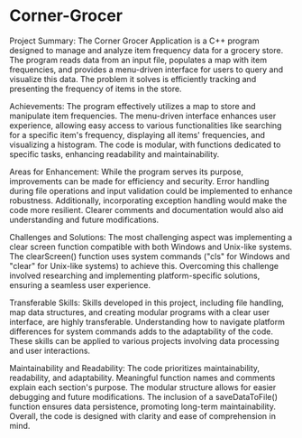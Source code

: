 # Corner-Grocer

Project Summary:
The Corner Grocer Application is a C++ program designed to manage and analyze item frequency data for a grocery store. The program reads data from an input file, populates a map with item frequencies, and provides a menu-driven interface for users to query and visualize this data. The problem it solves is efficiently tracking and presenting the frequency of items in the store.

Achievements:
The program effectively utilizes a map to store and manipulate item frequencies. The menu-driven interface enhances user experience, allowing easy access to various functionalities like searching for a specific item's frequency, displaying all items' frequencies, and visualizing a histogram. The code is modular, with functions dedicated to specific tasks, enhancing readability and maintainability.

Areas for Enhancement:
While the program serves its purpose, improvements can be made for efficiency and security. Error handling during file operations and input validation could be implemented to enhance robustness. Additionally, incorporating exception handling would make the code more resilient. Clearer comments and documentation would also aid understanding and future modifications.

Challenges and Solutions:
The most challenging aspect was implementing a clear screen function compatible with both Windows and Unix-like systems. The clearScreen() function uses system commands ("cls" for Windows and "clear" for Unix-like systems) to achieve this. Overcoming this challenge involved researching and implementing platform-specific solutions, ensuring a seamless user experience.

Transferable Skills:
Skills developed in this project, including file handling, map data structures, and creating modular programs with a clear user interface, are highly transferable. Understanding how to navigate platform differences for system commands adds to the adaptability of the code. These skills can be applied to various projects involving data processing and user interactions.

Maintainability and Readability:
The code prioritizes maintainability, readability, and adaptability. Meaningful function names and comments explain each section's purpose. The modular structure allows for easier debugging and future modifications. The inclusion of a saveDataToFile() function ensures data persistence, promoting long-term maintainability. Overall, the code is designed with clarity and ease of comprehension in mind.
